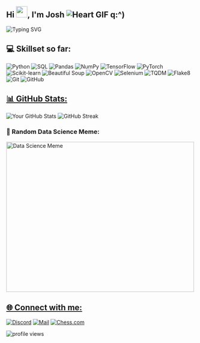 ##  Hi <img src="https://raw.githubusercontent.com/MartinHeinz/MartinHeinz/master/wave.gif" width="30px" height="30px">, I'm Josh ![Heart GIF](https://media.tenor.com/images/0a9f1b86a9f5b3a5899f9a9f7f0a9f2b/tenor.gif) q:^)

![Typing SVG](https://readme-typing-svg.demolab.com/?lines=Lets+grow+together!+<3;Currently+studying+DataSciene+and+Ai+-) 


## 💻 **Skillset so far:**
![Python](https://img.shields.io/badge/-Python-black?style=flat&logo=python)
![SQL](https://img.shields.io/badge/-SQL-black?style=flat&logo=sqlite)
![Pandas](https://img.shields.io/badge/-Pandas-black?style=flat&logo=pandas)
![NumPy](https://img.shields.io/badge/-NumPy-black?style=flat&logo=numpy)
![TensorFlow](https://img.shields.io/badge/-TensorFlow-black?style=flat&logo=tensorflow)
![PyTorch](https://img.shields.io/badge/-PyTorch-black?style=flat&logo=pytorch)
![Scikit-learn](https://img.shields.io/badge/-Scikit--learn-black?style=flat&logo=scikit-learn)
![Beautiful Soup](https://img.shields.io/badge/-Beautiful%20Soup-black?style=flat&logo=beautifulsoup4)
![OpenCV](https://img.shields.io/badge/-OpenCV-black?style=flat&logo=opencv)
![Selenium](https://img.shields.io/badge/-Selenium-black?style=flat&logo=selenium)
![TQDM](https://img.shields.io/badge/-TQDM-black?style=flat&logo=tqdm)
![Flake8](https://img.shields.io/badge/-Flake8-black?style=flat&logo=flake8)
![Git](https://img.shields.io/badge/-Git-black?style=flat&logo=git)
![GitHub](https://img.shields.io/badge/-GitHub-black?style=flat&logo=github)

## <u>📊 GitHub Stats:</u>
![Your GitHub Stats](https://github-readme-stats.vercel.app/api?username=Jxshyz&show_icons=true&theme=radical)
![GitHub Streak](https://github-readme-streak-stats.herokuapp.com/?user=Jxshyz&theme=radical)

### 🎉 Random Data Science Meme:
<img src="https://datasciencedojo.com/wp-content/uploads/55.jpeg" alt="Data Science Meme" width="500" height="400">

## <u>🌐 Connect with me:</u>
[![Discord](https://img.shields.io/badge/Discord-7289DA?style=flat&logo=discord&logoColor=white)](https://discord.com/users/your-discord-id)
[![Mail](https://img.shields.io/badge/Yahoo%20Mail-6001D2?style=flat&logo=yahoo&logoColor=white)](mailto:Joschua.Schramm@yahoo.com)
[![Chess.com](https://img.shields.io/badge/Chess.com-FFCC00?style=flat&logo=chess.com&logoColor=black)](https://www.chess.com/member/sudo_su_me)

![profile views](https://visitor-badge.laobi.icu/badge?page_id=Jxshyz.Jxshyz)
